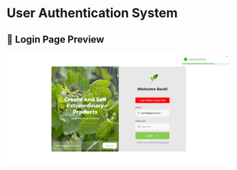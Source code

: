 # User Authentication System

## 🔑 Login Page Preview
![Login Successfully](https://raw.githubusercontent.com/Sambit9348/User_Auth/main/Screenshot%202025-02-16%20165735.png)
